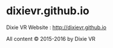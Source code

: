 # dixievr.github.io
Dixie VR Website : http://dixievr.github.io

All content © 2015-2016 by Dixie VR
